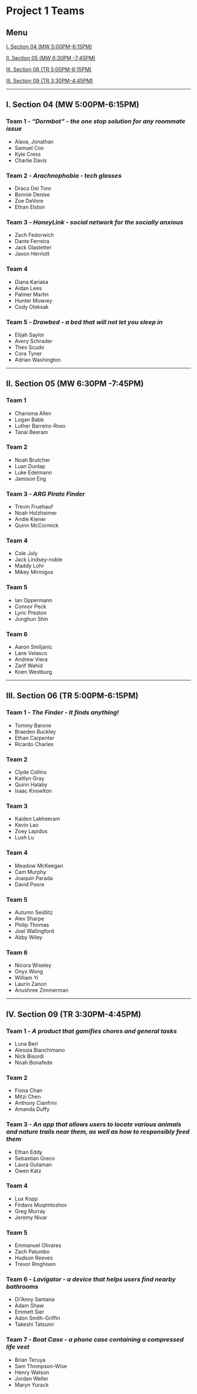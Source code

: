 # Project 1 Teams

## Menu

[I. Section 04 (MW 5:00PM-6:15PM)](#i-section-04-mw-500pm-615pm)

[II. Section 05 (MW 6:30PM -7:45PM)](#ii-section-05-mw-630pm--745pm)

[III. Section 06 (TR 5:00PM-6:15PM)](#iii-section-06-tr-500pm-615pm)

[III. Section 09 (TR 3:30PM-4:45PM)](#iv-section-09-tr-330pm-445pm)

---

## I. Section 04 (MW 5:00PM-6:15PM)

### Team 1 - *“Dormbot” - the one stop solution for any roommate issue*
- Alava, Jonathan
- Samuel Cox
- Kyle Cress
- Charlie Davis

### Team 2 - *Arachnophobia - tech glasses*
- Draco Del Toro
- Bonnie Denise
- Zoe DeVore
- Ethan Elston

### Team 3 - *HoneyLink - social network for the socially anxious*
- Zach Fedorwich
- Dante Ferreira
- Jack Glastetter
- Jason Herriott

### Team 4
- Diana Kariaka
- Aidan Lees
- Palmer Martin
- Hunter Mowrey
- Cody Oleksak

### Team 5 - *Drawbed - a bed that will not let you sleep in*
- Elijah Saylor
- Avery Schrader
- Theo Scudo
- Cora Tyner
- Adrian Washington

---

## II. Section 05 (MW 6:30PM -7:45PM)

### Team 1
- Charisma Allen
- Logan Babb
- Luther Barreiro-Roxo
- Tanai Beeram

### Team 2
- Noah Brutcher
- Luan Dunlap
- Luke Edelmann
- Jamison Eng

### Team 3 - *ARG Pirate Finder*
- Trevin Fruehauf
- Noah Holzheimer
- Andie Kiener
- Quinn McCormick

### Team 4
- Cole Joly
- Jack Lindsey-noble	
- Maddy Lohr
- Mikey Mirmigos

### Team 5
- Ian Oppermann 
- Connor Peck
- Lyric Preston
- Junghun Shin

### Team 6
- Aaron Smiljanic
- Lane Velasco
- Andrew Viera
- Zarif Wahid
- Koen Westburg

---

## III. Section 06 (TR 5:00PM-6:15PM)

### Team 1 - *The Finder - It finds anything!*
- Tommy Barone
- Braeden Buckley
- Ethan Carpenter
- Ricardo Charles

### Team 2
- Clyde Collins
- Kaitlyn Gray
- Quinn Halaby
- Isaac Knowlton

### Team 3
- Kaiden Lakheeram
- Kevin Lao	
- Zoey Lapidus
- Lush Lu

### Team 4
- Meadow McKeegan
- Cam Murphy
- Joaquin Parada
- David Poore

### Team 5
- Autumn Seidlitz
- Alex Sharpe
- Philip Thomas
- Joel Wallingford
- Abby Wiley

### Team 6
- Nicora Wiseley
- Onyx Wong
- William Yi
- Laurin Zanon
- Anushree Zimmerman

---

## IV. Section 09 (TR 3:30PM-4:45PM)

### Team 1 - *A product that gamifies chores and general tasks*
- Luna Berl
- Alessia Bianchimano
- Nick Bisordi
- Noah Bonafede

### Team 2
- Fiona Chan
- Mitzi Chen
- Anthony Cianfrini
- Amanda Duffy

### Team 3 - *An app that allows users to locate various animals and nature trails near them, as well as how to responsibly feed them*
- Ethan Eddy
- Sebastian Greco
- Laura Gutaman
- Owen Katz

### Team 4
- Lux Kopp
- Firdavs Muqimtoshov
- Greg Murray
- Jeremy Nivar

### Team 5
- Emmanuel Olivares
- Zach Palumbo
- Hudson Reeves
- Trevor Ringhisen

### Team 6 - *Lavigator - a device that helps users find nearby bathrooms*
- Di'Anny Santana
- Adam Shaw
- Emmett Sier
- Adon Smith-Griffin
- Takeshi Tatsumi

### Team 7 - *Boat Case - a phone case containing a compressed life vest*
- Brian Teruya
- Sam Thompson-Wise
- Henry Watson
- Jordan Weller
- Maryn Yurack
